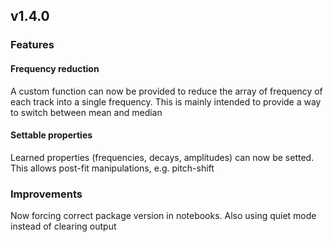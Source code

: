 ## v1.4.0
### Features
#### Frequency reduction
A custom function can now be provided to reduce the array of frequency of each
track into a single frequency. This is mainly intended to provide a way to
switch between mean and median
#### Settable properties
Learned properties (frequencies, decays, amplitudes) can now be setted. This
allows post-fit manipulations, e.g. pitch-shift
### Improvements
Now forcing correct package version in notebooks. Also using quiet mode instead
of clearing output
